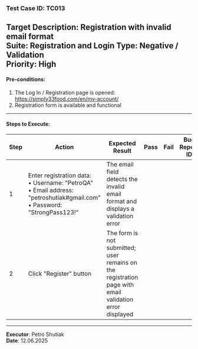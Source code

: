 ### Test Case ID: TC013  
**Target Description**: Registration with invalid email format  
**Suite**: Registration and Login
**Type**: Negative / Validation  
**Priority**: High  
---

#### Pre-conditions:
1. The Log In / Registration page is opened: https://simply33food.com/en/my-account/  
2. Registration form is available and functional  

---

#### Steps to Execute:

| Step | Action | Expected Result | Pass | Fail | Bug Report ID |
|------|--------|------------------|------|------|----------------|
| 1 | Enter registration data:<br>• Username: "PetroQA"<br>• Email address: "petroshutiak#gmail.com"<br>• Password: "StrongPass123!" | The email field detects the invalid email format and displays a validation error |      |      |                |
| 2 | Click "Register" button | The form is not submitted; user remains on the registration page with email validation error displayed |      |      |                |

---

**Executor**: Petro Shutiak  
**Date**: 12.06.2025  
